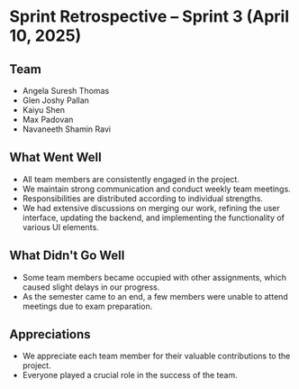 # Sprint Retrospective – Sprint 3 (April 10, 2025)

## Team
- Angela Suresh Thomas
- Glen Joshy Pallan
- Kaiyu Shen
- Max Padovan
- Navaneeth Shamin Ravi

## What Went Well
- All team members are consistently engaged in the project.
- We maintain strong communication and conduct weekly team meetings.
- Responsibilities are distributed according to individual strengths.
- We had extensive discussions on merging our work, refining the user interface, updating the backend, and implementing the functionality of various UI elements.

## What Didn't Go Well
- Some team members became occupied with other assignments, which caused slight delays in our progress.
- As the semester came to an end, a few members were unable to attend meetings due to exam preparation.

## Appreciations
- We appreciate each team member for their valuable contributions to the project.
- Everyone played a crucial role in the success of the team.
